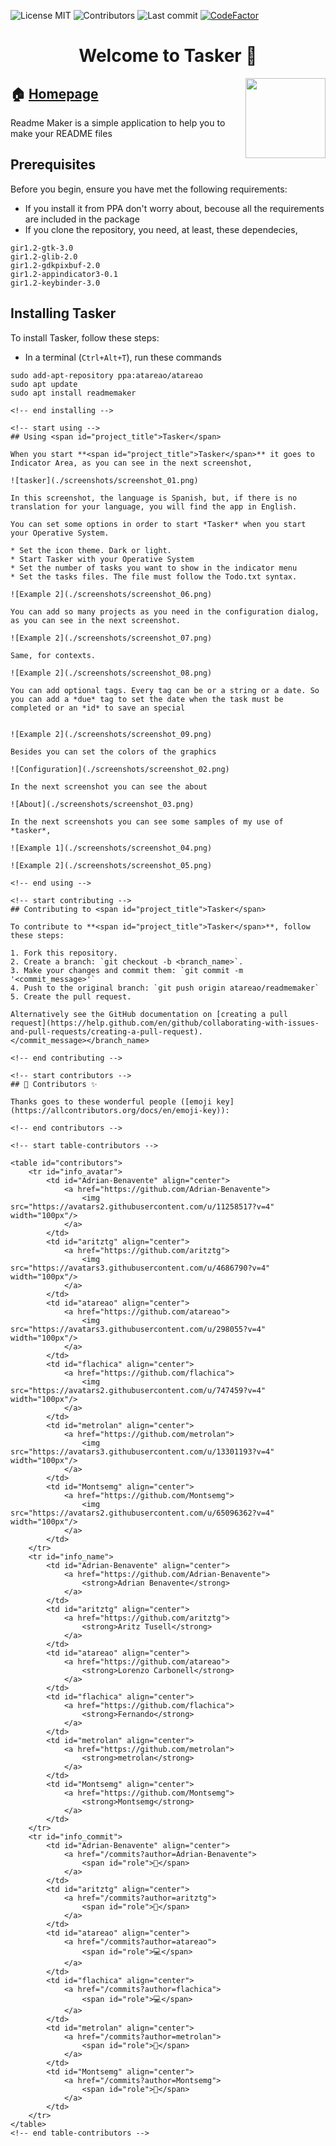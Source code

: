 
<!-- start project-info -->
<!--
project_title: Tasker
github_project: https://github.com/atareao/tasker
license: MIT
icon: /datos/Sync/Programacion/Python/tasker/data/icons/scalable/apps/tasker.svg
homepage: https://www.atareao.es/aplicacion/tasker
license-badge: True
contributors-badge: True
lastcommit-badge: True
codefactor-badge: True
--->

<!-- end project-info -->

<!-- start badges -->

![License MIT](https://img.shields.io/badge/MIT-license-green)
![Contributors](https://img.shields.io/github/contributors-anon/atareao/tasker)
![Last commit](https://img.shields.io/github/last-commit/atareao/tasker)
[![CodeFactor](https://www.codefactor.io/repository/github/atareao/tasker/badge/master)](https://www.codefactor.io/repository/github/atareao/tasker/overview/master)
<!-- end badges -->

<!-- start description -->
<h1 align="center">Welcome to <span id="project_title">Tasker</span> 👋</h1>
<p>
<a href="https://www.atareao.es/aplicacion/tasker" id="homepage" rel="nofollow">
<img align="right" height="128" id="icon" src="data/icons/scalable/apps/tasker.svg" width="128"/>
</a>
</p>
<h2>🏠 <a href="https://www.atareao.es/aplicacion/tasker" id="homepage">Homepage</a></h2>
<p>Readme Maker is a simple application to help you to make your README files</p>

<!-- end description -->

<!-- start prerequisites -->
## Prerequisites

Before you begin, ensure you have met the following requirements:

* If you install it from PPA don't worry about, becouse all the requirements are included in the package
* If you clone the repository, you need, at least, these dependecies,

```
gir1.2-gtk-3.0
gir1.2-glib-2.0
gir1.2-gdkpixbuf-2.0
gir1.2-appindicator3-0.1
gir1.2-keybinder-3.0
```

<!-- end prerequisites -->

<!-- start installing -->
## Installing <span id="project_title">Tasker</span>

To install <span id="project_title">Tasker</span>, follow these steps:

* In a terminal (`Ctrl+Alt+T`), run these commands

```
sudo add-apt-repository ppa:atareao/atareao
sudo apt update
sudo apt install readmemaker

<!-- end installing -->

<!-- start using -->
## Using <span id="project_title">Tasker</span>

When you start **<span id="project_title">Tasker</span>** it goes to Indicator Area, as you can see in the next screenshot,

![tasker](./screenshots/screenshot_01.png)

In this screenshot, the language is Spanish, but, if there is no translation for your language, you will find the app in English.

You can set some options in order to start *Tasker* when you start your Operative System.

* Set the icon theme. Dark or light.
* Start Tasker with your Operative System
* Set the number of tasks you want to show in the indicator menu
* Set the tasks files. The file must follow the Todo.txt syntax.

![Example 2](./screenshots/screenshot_06.png)

You can add so many projects as you need in the configuration dialog, as you can see in the next screenshot.

![Example 2](./screenshots/screenshot_07.png)

Same, for contexts.

![Example 2](./screenshots/screenshot_08.png)

You can add optional tags. Every tag can be or a string or a date. So you can add a *due* tag to set the date when the task must be completed or an *id* to save an special


![Example 2](./screenshots/screenshot_09.png)

Besides you can set the colors of the graphics

![Configuration](./screenshots/screenshot_02.png)

In the next screenshot you can see the about

![About](./screenshots/screenshot_03.png)

In the next screenshots you can see some samples of my use of *tasker*,

![Example 1](./screenshots/screenshot_04.png)

![Example 2](./screenshots/screenshot_05.png)

<!-- end using -->

<!-- start contributing -->
## Contributing to <span id="project_title">Tasker</span>

To contribute to **<span id="project_title">Tasker</span>**, follow these steps:

1. Fork this repository.
2. Create a branch: `git checkout -b <branch_name>`.
3. Make your changes and commit them: `git commit -m '<commit_message>'`
4. Push to the original branch: `git push origin atareao/readmemaker`
5. Create the pull request.

Alternatively see the GitHub documentation on [creating a pull request](https://help.github.com/en/github/collaborating-with-issues-and-pull-requests/creating-a-pull-request).
</commit_message></branch_name>

<!-- end contributing -->

<!-- start contributors -->
## 👤 Contributors ✨

Thanks goes to these wonderful people ([emoji key](https://allcontributors.org/docs/en/emoji-key)):

<!-- end contributors -->

<!-- start table-contributors -->

<table id="contributors">
	<tr id="info_avatar">
		<td id="Adrian-Benavente" align="center">
			<a href="https://github.com/Adrian-Benavente">
				<img src="https://avatars2.githubusercontent.com/u/11258517?v=4" width="100px"/>
			</a>
		</td>
		<td id="aritztg" align="center">
			<a href="https://github.com/aritztg">
				<img src="https://avatars3.githubusercontent.com/u/4686790?v=4" width="100px"/>
			</a>
		</td>
		<td id="atareao" align="center">
			<a href="https://github.com/atareao">
				<img src="https://avatars3.githubusercontent.com/u/298055?v=4" width="100px"/>
			</a>
		</td>
		<td id="flachica" align="center">
			<a href="https://github.com/flachica">
				<img src="https://avatars2.githubusercontent.com/u/747459?v=4" width="100px"/>
			</a>
		</td>
		<td id="metrolan" align="center">
			<a href="https://github.com/metrolan">
				<img src="https://avatars3.githubusercontent.com/u/13301193?v=4" width="100px"/>
			</a>
		</td>
		<td id="Montsemg" align="center">
			<a href="https://github.com/Montsemg">
				<img src="https://avatars2.githubusercontent.com/u/65096362?v=4" width="100px"/>
			</a>
		</td>
	</tr>
	<tr id="info_name">
		<td id="Adrian-Benavente" align="center">
			<a href="https://github.com/Adrian-Benavente">
				<strong>Adrian Benavente</strong>
			</a>
		</td>
		<td id="aritztg" align="center">
			<a href="https://github.com/aritztg">
				<strong>Aritz Tusell</strong>
			</a>
		</td>
		<td id="atareao" align="center">
			<a href="https://github.com/atareao">
				<strong>Lorenzo Carbonell</strong>
			</a>
		</td>
		<td id="flachica" align="center">
			<a href="https://github.com/flachica">
				<strong>Fernando</strong>
			</a>
		</td>
		<td id="metrolan" align="center">
			<a href="https://github.com/metrolan">
				<strong>metrolan</strong>
			</a>
		</td>
		<td id="Montsemg" align="center">
			<a href="https://github.com/Montsemg">
				<strong>Montsemg</strong>
			</a>
		</td>
	</tr>
	<tr id="info_commit">
		<td id="Adrian-Benavente" align="center">
			<a href="/commits?author=Adrian-Benavente">
				<span id="role">🐛</span>
			</a>
		</td>
		<td id="aritztg" align="center">
			<a href="/commits?author=aritztg">
				<span id="role">🐛</span>
			</a>
		</td>
		<td id="atareao" align="center">
			<a href="/commits?author=atareao">
				<span id="role">💻</span>
			</a>
		</td>
		<td id="flachica" align="center">
			<a href="/commits?author=flachica">
				<span id="role">💻</span>
			</a>
		</td>
		<td id="metrolan" align="center">
			<a href="/commits?author=metrolan">
				<span id="role">🐛</span>
			</a>
		</td>
		<td id="Montsemg" align="center">
			<a href="/commits?author=Montsemg">
				<span id="role">🐛</span>
			</a>
		</td>
	</tr>
</table>
<!-- end table-contributors -->

